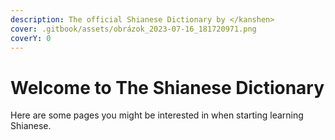 ```yaml
---
description: The official Shianese Dictionary by </kanshen>
cover: .gitbook/assets/obrázok_2023-07-16_181720971.png
coverY: 0
---
```


# Welcome to The Shianese Dictionary

Here are some pages you might be interested in when starting learning Shianese.

